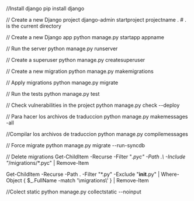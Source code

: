 //Install django
pip install django

// Create a new Django project
django-admin startproject projectname . # . is the current directory

// Create a new Django app
python manage.py startapp appname

// Run the server
python manage.py runserver

// Create a superuser
python manage.py createsuperuser

// Create a new migration
python manage.py makemigrations


// Apply migrations
python manage.py migrate

// Run the tests
python manage.py test

// Check vulnerabilities in the project
python manage.py check --deploy


// Para hacer los archivos de traduccion
python manage.py makemessages -all

//Compilar los archivos de traduccion
python manage.py compilemessages


// Force migrate
python manage.py migrate --run-syncdb


// Delete migrations
Get-ChildItem -Recurse -Filter "*.pyc" -Path .\ -Include "*/migrations/*.pyc" | Remove-Item


Get-ChildItem -Recurse -Path . -Filter "*.py" -Exclude "__init__.py" | Where-Object { $_.FullName -match '\\migrations\\' } | Remove-Item


//Colect static
python manage.py collectstatic --noinput
